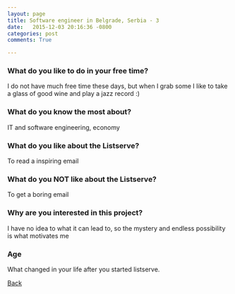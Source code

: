 ```yaml
---
layout: page
title: Software engineer in Belgrade, Serbia - 3
date:   2015-12-03 20:16:36 -0800
categories: post
comments: True

---
```


### What do you like to do in your free time?
<p>I do not have much free time these days, but when I grab some I like to take a glass of good wine and play a jazz record :)</p>

### What do you know the most about?
<p>IT and software engineering, economy</p>

### What do you like about the Listserve?
<p>To read a inspiring email</p>

### What do you NOT like about the Listserve?
<p>To get a boring email</p>

### Why are you interested in this project?
<p>I have no idea to what it can lead to, so the mystery and endless possibility is what motivates me</p>

### Age
<p>What changed in your life after you started listserve.</p>

[Back][1]

[1]: /home/responders/all